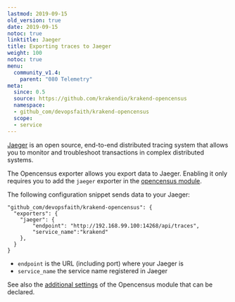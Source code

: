 ```yaml
---
lastmod: 2019-09-15
old_version: true
date: 2019-09-15
notoc: true
linktitle: Jaeger
title: Exporting traces to Jaeger
weight: 100
notoc: true
menu:
  community_v1.4:
    parent: "080 Telemetry"
meta:
  since: 0.5
  source: https://github.com/krakendio/krakend-opencensus
  namespace:
  - github_com/devopsfaith/krakend-opencensus
  scope:
  - service
---
```

[Jaeger](https://www.jaegertracing.io/) is an open source, end-to-end distributed tracing system that allows you to monitor and troubleshoot transactions in complex distributed systems.

The Opencensus exporter allows you export data to Jaeger. Enabling it only requires you to add the `jaeger` exporter in the [opencensus module](/docs/v1.4/telemetry/opencensus/).

The following configuration snippet sends data to your Jaeger:

	"github_com/devopsfaith/krakend-opencensus": {
      "exporters": {
        "jaeger": {
			"endpoint": "http://192.168.99.100:14268/api/traces",
            "service_name":"krakend"
		},
	  }
	}

- `endpoint` is the URL (including port) where your Jaeger is
- `service_name` the service name registered in Jaeger


See also the [additional settings](/docs/v1.4/telemetry/opencensus/) of the Opencensus module that can be declared.
